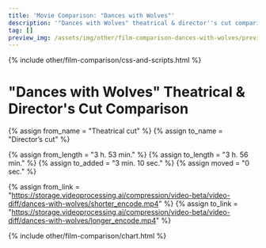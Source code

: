 ```yaml
---
title: 'Movie Comparison: "Dances with Wolves"'
description: '"Dances with Wolves" theatrical & director''s cut comparison.'
tag: []
preview_img: /assets/img/other/film-comparison-dances-with-wolves/preview.jpg
---
```


{% include other/film-comparison/css-and-scripts.html %}

# "Dances with Wolves" Theatrical & Director's Cut Comparison

{% assign from_name = "Theatrical cut" %}
{% assign to_name = "Director’s cut" %}

{% assign from_length = "3 h. 53 min." %}
{% assign to_length = "3 h. 56 min." %}
{% assign to_added = "3 min. 10 sec." %}
{% assign moved = "0 sec." %}

{% assign from_link = "https://storage.videoprocessing.ai/compression/video-beta/video-diff/dances-with-wolves/shorter_encode.mp4" %}
{% assign to_link = "https://storage.videoprocessing.ai/compression/video-beta/video-diff/dances-with-wolves/longer_encode.mp4" %}

{% include other/film-comparison/chart.html %}

<script>create_charts([21,29177,6,27815,1,18722,236,236,62881,1,52528,4120,84,21,532,1,251,1,23774,3,9189,60,60,70311,3,20804,100,100,19745,], [4,0,4,0,4,0,4,3,0,4,0,4,0,4,0,3,0,4,0,4,0,4,3,0,4,0,4,3,0,], [], 23.976, "Theatrical cut", "Director’s cut", "frame(-s)");</script>
